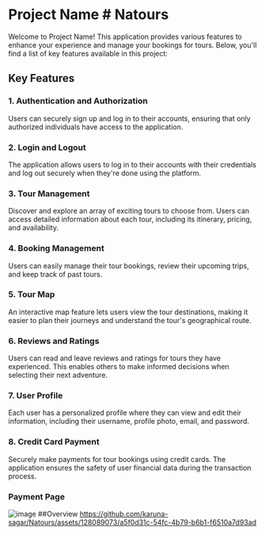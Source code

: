 # Project Name # Natours

Welcome to Project Name! This application provides various features to enhance your experience and manage your bookings for tours. Below, you'll find a list of key features available in this project:

## Key Features

### 1. Authentication and Authorization

Users can securely sign up and log in to their accounts, ensuring that only authorized individuals have access to the application.

### 2. Login and Logout

The application allows users to log in to their accounts with their credentials and log out securely when they're done using the platform.

### 3. Tour Management

Discover and explore an array of exciting tours to choose from. Users can access detailed information about each tour, including its itinerary, pricing, and availability.

### 4. Booking Management

Users can easily manage their tour bookings, review their upcoming trips, and keep track of past tours.

### 5. Tour Map

An interactive map feature lets users view the tour destinations, making it easier to plan their journeys and understand the tour's geographical route.

### 6. Reviews and Ratings

Users can read and leave reviews and ratings for tours they have experienced. This enables others to make informed decisions when selecting their next adventure.

### 7. User Profile

Each user has a personalized profile where they can view and edit their information, including their username, profile photo, email, and password.

### 8. Credit Card Payment

Securely make payments for tour bookings using credit cards. The application ensures the safety of user financial data during the transaction process.

### Payment Page
![image](https://github.com/karuna-sagar/Natours/assets/128089073/a5ef6d1d-342c-42ce-97af-c17748b57d0e)
##Overview
https://github.com/karuna-sagar/Natours/assets/128089073/a5f0d31c-54fc-4b79-b6b1-f6510a7d93ad

